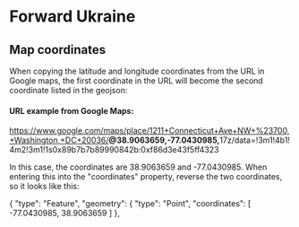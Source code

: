# Forward Ukraine

## Map coordinates
When copying the latitude and longitude coordinates from the URL in Google maps, the first coordinate in the URL will become the second coordinate listed in the geojson:

#### URL example from Google Maps:

https://www.google.com/maps/place/1211+Connecticut+Ave+NW+%23700,+Washington,+DC+20036/<strong>@38.9063659,-77.0430985,</strong>17z/data=!3m1!4b1!4m2!3m1!1s0x89b7b7b89990842b:0xf86d3e43f5ff4323

In this case, the coordinates are 38.9063659 and -77.0430985. When entering this into the "coordinates" property, reverse the two coordinates, so it looks like this:

{
  "type": "Feature",
  "geometry": {
    "type": "Point",
    "coordinates": [
      -77.0430985,
      38.9063659
    ]
  },
